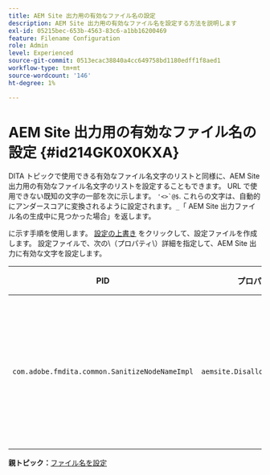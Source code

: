 ```yaml
---
title: AEM Site 出力用の有効なファイル名の設定
description: AEM Site 出力用の有効なファイル名を設定する方法を説明します
exl-id: 05215bec-653b-4563-83c6-a1bb16200469
feature: Filename Configuration
role: Admin
level: Experienced
source-git-commit: 0513ecac38840a4cc649758bd1180edff1f8aed1
workflow-type: tm+mt
source-wordcount: '146'
ht-degree: 1%

---
```


# AEM Site 出力用の有効なファイル名の設定 {#id214GK0X0KXA}

DITA トピックで使用できる有効なファイル名文字のリストと同様に、AEM Site 出力用の有効なファイル名文字のリストを設定することもできます。 URL で使用できない既知の文字の一部を次に示します。 ``'<>`@$``. これらの文字は、自動的にアンダースコアに変換されるように設定されます。`_`「 AEM Site 出力ファイル名の生成中に見つかった場合」を返します。

に示す手順を使用します。 [設定の上書き](download-install-additional-config-override.md#) をクリックして、設定ファイルを作成します。 設定ファイルで、次の\（プロパティ\）詳細を指定して、AEM Site 出力に有効な文字を設定します。

| PID | プロパティキー | プロパティの値 |
|---|------------|--------------|
| `com.adobe.fmdita.common.SanitizeNodeNameImpl` | `aemsite.DisallowedFileNameChars` | AEM Site の出力ファイル名に、アンダースコアに置き換える文字を追加します。 <br> **デフォルト値**: ``'<\>\`@$`` |

**親トピック：**[&#x200B;ファイル名を設定](conf-file-names.md)
